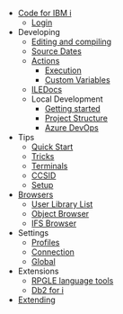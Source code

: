 - [Code for IBM i](./README.md)
   - [Login](pages/login.md)
- Developing
   - [Editing and compiling](pages/developing/editing-compiling.md)
   - [Source Dates](pages/developing/sourcedates.md)
   - [Actions](pages/developing/actions/index.md)
      - [Execution](pages/developing/actions/execution.md)
      - [Custom Variables](pages/developing/actions/custom-vars.md)
   - [ILEDocs](pages/developing/iledocs.md)
   - Local Development
      - [Getting started](pages/developing/local/getting-started.md)
      - [Project Structure](pages/developing/local/structure.md)
      - [Azure DevOps](pages/developing/local/azure.md)
- Tips
   - [Quick Start](pages/tips/quickstart.md)
   - [Tricks](pages/tips/tricks.md)
   - [Terminals](pages/tips/terminals.md)
   - [CCSID](pages/tips/ccsid.md)
   - [Setup](pages/tips/setup.md)
- [Browsers](pages/browsers/index.md)
   - [User Library List](pages/browsers/user-library-list.md)
   - [Object Browser](pages/browsers/object-browser.md)
   - [IFS Browser](pages/browsers/ifs-browser.md)
- Settings
   - [Profiles](pages/settings/profiles.md)
   - [Connection](pages/settings/connection.md)
   - [Global](pages/settings/global.md)
- Extensions
   - [RPGLE language tools](pages/extensions/rpgle.md)
   - [Db2 for i](pages/extensions/db2i.md)
- [Extending](pages/api/extending.md)